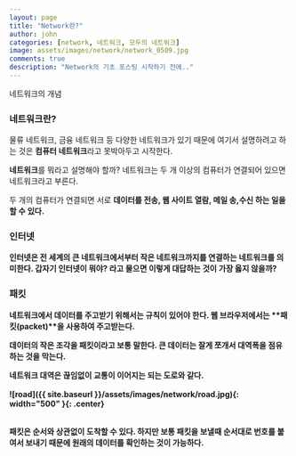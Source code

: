 ```yaml
---
layout: page
title: "Network란?"
author: john
categories: [network, 네트워크, 모두의 네트워크]
image: assets/images/network/network_0509.jpg
comments: true
description: "Network의 기초 포스팅 시작하기 전에.."
---
```


네트워크의 개념

### 네트워크란?

물류 네트워크, 금융 네트워크 등 다양한 네트워크가 있기 때문에 여기서 설명하려고 하는 것은 **컴퓨터 네트워크**라고 못박아두고 시작한다.  
  
**네트워크**를 뭐라고 설명해야 할까?
네트워크는 두 개 이상의 컴퓨터가 연결되어 있으면 네트워크라고 부른다.

두 개의 컴퓨터가 연결되면 서로 <strong> 데이터를 전송, 웹 사이트 열람, 메일 송,수신 하는 일을 할 수 있다.<strong>

### 인터넷

인터넷은 전 세계의 큰 네트워크에서부터 작은 네트워크까지를 연결하는 네트워크를 의미한다.
갑자기 인터넷이 뭐야? 라고 물으면 이렇게 대답하는 것이 가장 옳지 않을까?

### 패킷

네트워크에서 데이터를 주고받기 위해서는 규칙이 있어야 한다.
웹 브라우저에서는 **패킷(packet)**을 사용하여 주고받는다.

데이터의 작은 조각을 패킷이라고 보통 말한다. 큰 데이터는 잘게 쪼개서 대역폭을 점유하는 것을 막는다.

<p style="margin-bottom:1rem;">네트워크 대역은 끊임없이 교통이 이어지는 되는 도로와 같다. </p>

![road]({{ site.baseurl }}/assets/images/network/road.jpg){: width="500" }{: .center}

<br>패킷은 순서와 상관없이 도착할 수 있다. 하지만 보통 패킷을 보낼때 순서대로 번호를 붙여서 보내기 때문에 원래의 데이터를 확인하는 것이 가능하다.

